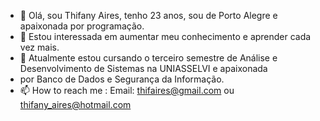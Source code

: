 - 👋 Olá, sou Thifany Aires, tenho 23 anos, sou de Porto Alegre e apaixonada por programação.
- 👀 Estou interessada em aumentar meu conhecimento e aprender cada vez mais.
- 🌱 Atualmente estou cursando o terceiro semestre de Análise e Desenvolvimento de Sistemas na UNIASSELVI e  apaixonada
- por Banco de Dados e Segurança da Informação.
- 📫 How to reach me : Email: thifaires@gmail.com ou thifany_aires@hotmail.com


<!---
thifanyaires/thifanyaires is a ✨ special ✨ repository because its `README.md` (this file) appears on your GitHub profile.
You can click the Preview link to take a look at your changes.
--->
